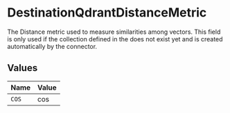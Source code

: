 # DestinationQdrantDistanceMetric

The Distance metric used to measure similarities among vectors. This field is only used if the collection defined in the does not exist yet and is created automatically by the connector.


## Values

| Name  | Value |
| ----- | ----- |
| `COS` | cos   |